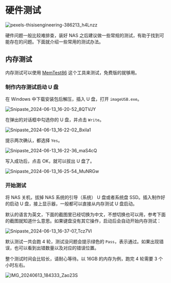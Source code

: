 # 硬件测试

![pexels-thisisengineering-386213_h4Lnzz](https://img.slarker.me/wiki/pexels-thisisengineering-386213_h4Lnzz.jpg)

硬件问题一般比较难排查，装好 NAS 之后建议做一些常规的测试，有助于找到可能存在的问题。下面就介绍一些常用的测试办法。

## 内存测试

内存测试可以使用 [MemTest86](https://www.memtest86.com/) 这个工具来测试，免费版的就够用。

### 制作内存测试启动 U 盘

在 Windows 中下载安装包后解压，插入 U 盘，打开 `imageUSB.exe`。

![Snipaste_2024-06-13_16-20-52_8QTVJY](https://img.slarker.me/wiki/Snipaste_2024-06-13_16-20-52_8QTVJY.png)

在弹出的对话框中勾选你的 U 盘，并点击 `Write`。

![Snipaste_2024-06-13_16-22-02_BxiIa1](https://img.slarker.me/wiki/Snipaste_2024-06-13_16-22-02_BxiIa1.png)

提示两次确认，都选择 `Yes`。

![Snipaste_2024-06-13_16-22-36_maS4cQ](https://img.slarker.me/wiki/Snipaste_2024-06-13_16-22-36_maS4cQ.png)

写入成功后，点击 OK，就可以拔出 U 盘了。

![Snipaste_2024-06-13_16-25-54_MuNRGw](https://img.slarker.me/wiki/Snipaste_2024-06-13_16-25-54_MuNRGw.png)

### 开始测试

将 NAS 关机，拔掉 NAS 系统的引导（系统） U 盘或者系统盘 SSD。插入制作好的启动 U 盘，接上显示器，一般都可以直接从内存测试 U 盘启动。

默认的语言为英文，下面的截图里已经切换为中文，不想切换也可以用，参考下面的截图就知道什么意思。如果键盘没有其它操作，启动后会自动开始内存测试：

![Snipaste_2024-06-13_16-37-07_Tcz7Vl](https://img.slarker.me/wiki/Snipaste_2024-06-13_16-37-07_Tcz7Vl.jpg)

默认测试一共会跑 4 轮，测试没问题会提示绿色的 `Pass`，表示通过。如果出现错误，也可以看到出错数量以及对应的错误位置。

整个测试时间会比较长，请耐心等待。以 16GB 的内存为例，跑完 4 轮需要 3 个小时左右。

![IMG_20240613_184333_Zao23S](https://img.slarker.me/wiki/IMG_20240613_184333_Zao23S.jpg)